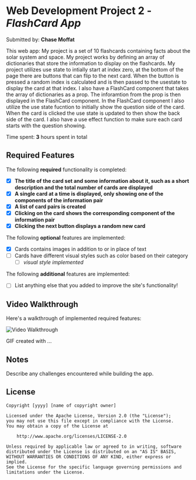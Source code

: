 # Web Development Project 2 - *FlashCard App*

Submitted by: **Chase Moffat**

This web app: My project is a set of 10 flashcards containing facts about the solar system and space. My project works by defining an array of dictionaries that store the information to display on the flashcards. My project utilizes use state to intially start at index zero, at the bottom of the page there are buttons that can flip to the next card. When the button is pressed a random index is calculated and is then passed to the usestate to display the card at that index. I also have a FlashCard component that takes the array of dictionaries as a prop. The inforamtion from the prop is then displayed in the FlashCard component. In the FlashCard component I also utilize the use state fucntion to initially show the question side of the card. When the card is clicked the use state is updated to then show the back side of the card. I also have a use effect function to make sure each card starts with the question showing. 

Time spent: **3** hours spent in total

## Required Features

The following **required** functionality is completed:

- [x] **The title of the card set and some information about it, such as a short description and the total number of cards are displayed**
- [x] **A single card at a time is displayed, only showing one of the components of the information pair**
- [x] **A list of card pairs is created**
- [x] **Clicking on the card shows the corresponding component of the information pair**
- [x] **Clicking the next button displays a random new card**

The following **optional** features are implemented:

- [x] Cards contains images in addition to or in place of text
- [ ] Cards have different visual styles such as color based on their category
  - [ ] *visual style implemented*

The following **additional** features are implemented:

* [ ] List anything else that you added to improve the site's functionality!

## Video Walkthrough

Here's a walkthrough of implemented required features:

<img src='http://i.imgur.com/link/to/your/gif/file.gif' title='Video Walkthrough' width='' alt='Video Walkthrough' />

<!-- Replace this with whatever GIF tool you used! -->
GIF created with ...  
<!-- Recommended tools:
[Kap](https://getkap.co/) for macOS
[ScreenToGif](https://www.screentogif.com/) for Windows
[peek](https://github.com/phw/peek) for Linux. -->

## Notes

Describe any challenges encountered while building the app.

## License

    Copyright [yyyy] [name of copyright owner]

    Licensed under the Apache License, Version 2.0 (the "License");
    you may not use this file except in compliance with the License.
    You may obtain a copy of the License at

        http://www.apache.org/licenses/LICENSE-2.0

    Unless required by applicable law or agreed to in writing, software
    distributed under the License is distributed on an "AS IS" BASIS,
    WITHOUT WARRANTIES OR CONDITIONS OF ANY KIND, either express or implied.
    See the License for the specific language governing permissions and
    limitations under the License.
